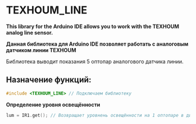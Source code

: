 # TEXHOUM\_LINE

**This library for the Arduino IDE allows you to work with the TEXHOUM analog line sensor.**

**Данная библиотека для Arduino IDE позволяет работать с аналоговым датчиком линии TEXHOUM**

Библиотека выводит показания 5 оптопар аналогового датчика линии.

## Назначение функций:

```C++
#include <TEXHOUM_LINE> // Подключаем библиотеку
```

**Определение уровня освещённости** 

```C++
lum = IR1.get(); // Возвращает уровнень освещённости на 1 оптопаре в диапазоне от 0 до 1023
```
